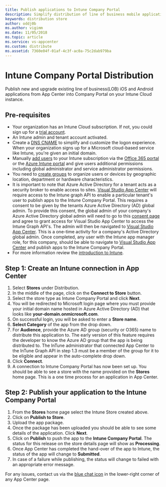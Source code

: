 ```yaml
---
title: Publish applications to Intune Company Portal
description: Simplify distribution of line of business mobile applications to the Company Portal on Intune
keywords: distribution store
author: oddj0b
ms.author: vigimm
ms.date: 11/05/2018
ms.topic: article
ms.service: vs-appcenter
ms.custom: distribute
ms.assetid: 7360e04f-01af-4c3f-ac0a-75c2dab979ba
---
```


# Intune Company Portal Distribution

Publish new and upgrade existing line of business(LOB) iOS and Android applications from App Center into Company Portal on your Intune Cloud instance.

## Pre-requisites

* Your organization has an Intune Cloud subscription. If not, you could sign up for a [trial account](https://docs.microsoft.com/en-us/intune/free-trial-sign-up).
* An Intune admin and tenant account activated. 
* Create a [DNS CNAME](https://docs.microsoft.com/intune/custom-domain-name-configure) to simplify and customize the logon experience. When your organization signs up for a Microsoft cloud-based service like Intune, you're given an initial domain.
* Manually [add users](https://docs.microsoft.com/intune/users-add) to your Intune subscription via the [Office 365 portal](https://www.office.com/signin) or the [Azure Intune portal](https://portal.azure.com/#blade/Microsoft_Intune_DeviceSettings/ExtensionLandingBlade/overview) and give users additional permissions including global administrator and service administrator permissions.
* You need to [create groups](https://docs.microsoft.com/intune/groups-add) to organize users or devices by geographic location, department or hardware characteristics.
* It is important to note that Azure Active Directory for a tenant acts as a security broker to enable access to sites. [Visual Studio App Center](https://appcenter.ms) will require access to the Intune graph API to enable a particular tenant's user to publish apps to the Intune Company Portal. This requires a consent to be given by the tenants Azure Active Directory (AD) global admin. To provide this consent, the global admin of your company's Azure Active Directory global admin will need to go to this [consent page](https://login.microsoftonline.com/common/adminconsent?client_id=9aa18e05-1deb-4254-98a8-fab3591a3ad3&redirect_uri=https://appcenter.ms) and agree to grant access for Visual Studio App Center to access the Intune Graph API's. The admin will then be navigated to [Visual Studio App Center](https://appcenter.ms). This is a one-time activity for a company's Active Directory global admin. Once completed, any user with the Intune app manager role, for this company, should be able to navigate to [Visual Studio App Center](https://appcenter.ms) and publish apps to the Intune Company Portal.
* For more information review the [introduction to Intune](https://docs.microsoft.com/intune/introduction-intune).

## Step 1: Create an Intune connection in App Center

1. Select **Stores** under Distribution.
2. In the middle of the page, click on the **Connect to Store** button.
3. Select the store type as Intune Company Portal and click **Next**.
4. You will be redirected to Microsoft login page where you must provide your initial domain name hosted in Azure Active Directory (AD) that looks like **your-domain.onmicrosoft.com**.
5. On successful login, you will be asked to enter a **Store name**.
6. **Select Category** of the app from the drop down.
7. For **Audience**, provide the Azure AD group (security or O365) name to distribute this application to. The early version of this feature requires the developer to know the Azure AD group that the app is being distributed to. The InTune administrator that connected App Center to the InTune Graph API in step 1.3 must be a member of the group for it to be eligible and appear in the auto-complete drop down.
8. Click **Connect**.
9. A connection to Intune Company Portal has now been set up. You should be able to see a store with the name provided on the **Stores** home page. This is a one time process for an application in App Center.

## Step 2: Publish your application to the Intune Company Portal

1. From the **Stores** home page select the Intune Store created above.
2. Click on **Publish to Store**.
3. Upload the app package.
4. Once the package has been uploaded you should be able to see some details of the application. Click **Next**.
5. Click on **Publish** to push the app to the **Intune Company Portal**. The status for this release on the store details page will show as **Processing**.
6. Once App Center has completed the hand-over of the app to Intune, the status of the app will change to **Submitted**.
7. In case of a failure while publishing, the status will change to failed with an appropriate error message.

For any issues, contact us via the [blue chat icon](https://intercom.help/appcenter/getting-started/getting-help-with-app-center) in the lower-right corner of any App Center page.
